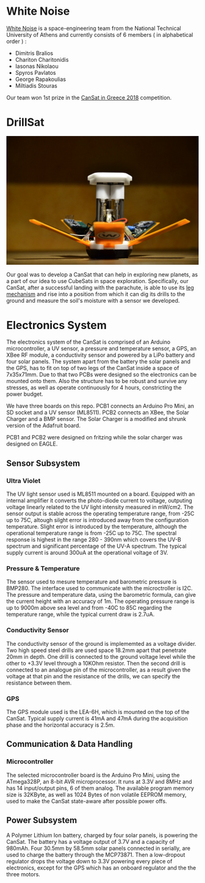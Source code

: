 # White Noise

[White Noise](fb.com/WhiteNoiseGRE) is a space-engineering team from the National Technical University of Athens and currently consists of 6 members ( in alphabetical order ) :

* Dimitris Bralios 
* Chariton Charitonidis
* Iasonas Nikolaou
* Spyros Pavlatos
* George Rapakoulias
* Miltiadis Stouras

Our team won 1st prize in the [CanSat in Greece 2018](cansat.gr) competition.

# DrillSat

![DrillSat](DrillSat.jpg?raw=true "DrillSat")

Our goal was to develop a CanSat that can help in exploring new planets, as a part of our idea to use CubeSats in space exploration. Specifically, our CanSat, after a successful landing with the parachute, is able to use its [leg mechanism](https://www.youtube.com/watch?v=kTSUgSXn8OM) and rise into a position from which it can dig its drills to the ground and measure the soil's moisture with a sensor we developed.

# Electronics System 

The electronics system of the CanSat is comprised of an Arduino microcontroller, a UV sensor, a pressure and temperature sensor, a GPS, an XBee RF module, a conductivity sensor  and powered by a LiPo battery and four solar panels. The system apart from the battery the solar panels and the GPS, has to fit on top of two legs of the CanSat inside a space of 7x35x71mm. Due to that two PCBs were designed so the electronics can be mounted onto them. Also the structure has to be robust and survive any stresses, as well as operate continuously for 4 hours, constricting the power budget.

We have three boards on this repo. PCB1 connects an Arduino Pro Mini, an SD socket and a UV sensor (ML8511). PCB2 connects an XBee, the Solar Charger and a BMP sensor. The Solar Charger is a modified and shrunk version of the Adafruit board. 

PCB1 and PCB2 were designed on fritzing while the solar charger was designed on EAGLE.

## Sensor Subsystem

### Ultra Violet
The UV light sensor used is ML8511 mounted on a board. Equipped with an internal amplifier it converts the photo-diode current to voltage, outputing voltage linearly related to the UV light intensity measured in mW/cm2. The sensor output is stable across the operating temperature range, from -25C up to 75C, altough silght error is introduced away from the configuration temperature. Slight error is introduced by the temperature, although the operational temperature range is from -25C up to 75C. The spectral response is highest in the range 280 - 390nm which covers the UV-B spectrum and significant percentage of the UV-A spectrum. The typical supply current is around 300uA at the operational voltage of 3V.

### Pressure & Temperature
The sensor used to mesure temperature and barometric pressure is BMP280. The interface used to communicate with the microctroller is I2C. The pressure and temperature data, using the barometric formula, can give the current height with an accuracy of 1m. The operating pressure range is up to 9000m above sea level and from -40C to 85C regarding the temperature range, while the typical current draw is 2.7uA. 

### Conductivity Sensor

The conductivity sensor of the ground is implememted as a voltage divider. Two high speed steel drills are used space 18.2mm apart that penetrate 20mm in depth. One drill is connected to the ground voltage level while the other to +3.3V level through a 10KOhm resistor. Then the second drill is connected to an analogue pin of the microcontroller, as a result given the voltage at that pin and the resistance of the drills, we can specify the resistance between them.

### GPS

The GPS module used is the LEA-6H, which is mounted on the top of the CanSat. Typical supply current is 41mA and 47mA during the acquisition phase and the horizontal accuracy is 2.5m.

## Communication & Data Handling

### Microcontroller

The selected microcontroller board is the Arduino Pro Mini, using the ATmega328P, an 8-bit AVR microprocessor. It runs at 3.3V and 8MHz and has 14 input/output pins, 6 of them analog. The available program memory size is 32KByte, as well as 1024 Bytes of non volatile EEPROM memory, used to make the CanSat state-aware after possible power offs.

## Power Subsystem

A Polymer Lithium Ion battery, charged by four solar panels, is powering the CanSat. The battery has a voltage output of 3.7V and a capacity of 980mAh. Four 30.5mm by 58.5mm solar panels connected in serially, are used to charge the battery through the MCP73871. Then a low-dropout regulator drops the voltage down to 3.3V powering every piece of electronics, except for the GPS which has an onboard regulator and the the three motors.
